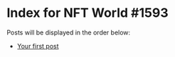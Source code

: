 # Index for NFT World #1593
Posts will be displayed in the order below:

- [Your first post](./001-first.md)

